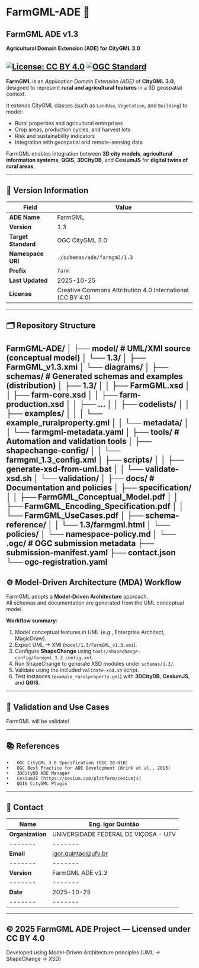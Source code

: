 # FarmGML-ADE 🚜
## FarmGML ADE v1.3
**Agricultural Domain Extension (ADE) for CityGML 3.0**

[![License: CC BY 4.0](https://img.shields.io/badge/License-CC%20BY%204.0-lightgrey.svg)](https://creativecommons.org/licenses/by/4.0/)
[![OGC Standard](https://img.shields.io/badge/OGC-CityGML%203.0-blue.svg)](https://www.ogc.org/standard/citygml/)
---

**FarmGML** is an *Application Domain Extension (ADE)* of **CityGML 3.0**, designed to represent **rural and agricultural features** in a 3D geospatial context.

It extends CityGML classes (such as `LandUse`, `Vegetation`, and `Building`) to model:
- Rural properties and agricultural enterprises  
- Crop areas, production cycles, and harvest lots  
- Risk and sustainability indicators  
- Integration with geospatial and remote-sensing data  

FarmGML enables integration between **3D city models**, **agricultural information systems**, **QGIS**, **3DCityDB**, and **CesiumJS** for **digital twins of rural areas**.

---

## 🧩 Version Information

| Field | Value |
|-------|-------|
| **ADE Name** | FarmGML |
| **Version** | 1.3 |
| **Target Standard** | OGC CityGML 3.0 |
| **Namespace URI** | `./schemas/ade/farmgml/1.3` |
| **Prefix** | `farm` |
| **Last Updated** | 2025-10-25 |
| **License** | Creative Commons Attribution 4.0 International (CC BY 4.0) |

---

## 🗂️ Repository Structure

FarmGML-ADE/
│
├── model/                  # UML/XMI source (conceptual model)
│   └── 1.3/
│       ├── FarmGML_v1.3.xmi
│       └── diagrams/
│
├── schemas/                # Generated schemas and examples (distribution)
│   ├── 1.3/
│   │   ├── FarmGML.xsd
│   │   ├── farm-core.xsd
│   │   ├── farm-production.xsd
│   │   ├── …
│   │   ├── codelists/
│   │   ├── examples/
│   │   │   └── example_ruralproperty.gml
│   │   └── metadata/
│   │       └── farmgml-metadata.yaml
│
├── tools/                  # Automation and validation tools
│   ├── shapechange-config/
│   │   └── farmgml_1.3_config.xml
│   ├── scripts/
│   │   ├── generate-xsd-from-uml.bat
│   │   └── validate-xsd.sh
│   └── validation/
│
├── docs/                   # Documentation and policies
│   ├── specification/
│   │   ├── FarmGML_Conceptual_Model.pdf
│   │   ├── FarmGML_Encoding_Specification.pdf
│   │   └── FarmGML_UseCases.pdf
│   ├── schema-reference/
│   │   └── 1.3/farmgml.html
│   └── policies/
│       └── namespace-policy.md
│
└── .ogc/                   # OGC submission metadata
├── submission-manifest.yaml
├── contact.json
└── ogc-registration.yaml
---

## ⚙️ Model-Driven Architecture (MDA) Workflow

FarmGML adopts a **Model-Driven Architecture** approach.  
All schemas and documentation are generated from the UML conceptual model.

**Workflow summary:**
1. Model conceptual features in UML (e.g., Enterprise Architect, MagicDraw).
2. Export UML → XMI (`model/1.3/FarmGML_v1.3.xmi`).
3. Configure **ShapeChange** using `tools/shapechange-config/farmgml_1.3_config.xml`.
4. Run ShapeChange to generate XSD modules under `schemas/1.3/`.
5. Validate using the included `validate-xsd.sh` script.
6. Test instances (`example_ruralproperty.gml`) with **3DCityDB**, **CesiumJS**, and **QGIS**.
---

## 🧪 Validation and Use Cases

FarmGML will be validate!

---
## 📚 References
	•	OGC CityGML 3.0 Specification (OGC 20-010)
	•	OGC Best Practice for ADE Development (Brink et al., 2013)
	•	3DCityDB ADE Manager
	•	CesiumJS (https://cesium.com/platform/cesiumjs)
	•	QGIS CityGML Plugin
---
## 👤 Contact

| **Name** | Eng. Igor Quintão |
|-------|-------|
| **Organization** | UNIVERSIDADE FEDERAL DE VIÇOSA - UFV |
|-------|-------|
| **Email** | igor.quintao@ufv.br |
|-------|-------|
| **Version** | FarmGML ADE v1.3 |
|-------|-------|
| **Date** | 2025-10-25 |
|-------|-------|
---

## © 2025 FarmGML ADE Project — Licensed under CC BY 4.0
Developed using Model-Driven Architecture principles (UML → ShapeChange → XSD)
